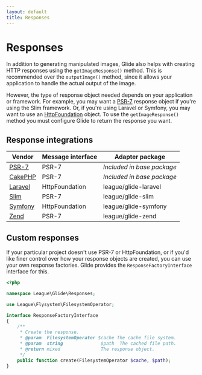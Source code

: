```yaml
---
layout: default
title: Responses
---
```


# Responses

In addition to generating manipulated images, Glide also helps with creating HTTP responses using the `getImageResponse()` method. This is recommended over the `outputImage()` method, since it allows your application to handle the actual output of the image.

However, the type of response object needed depends on your application or framework. For example, you may want a [PSR-7](http://www.php-fig.org/psr/psr-7/) response object if you're using the Slim framework. Or, if you're using Laravel or Symfony, you may want to use an [HttpFoundation](http://symfony.com/doc/current/components/http_foundation/introduction.html) object. To use the `getImageResponse()` method you must configure Glide to return the response you want.

## Response integrations

| Vendor                                       | Message interface   | Adapter package            |
|----------------------------------------------|---------------------|----------------------------|
| [PSR-7](/2.0/config/integrations/psr-7/)     | PSR-7               | *Included in base package* |
| [CakePHP](/2.0/config/integrations/cakephp/) | PSR-7               | *Included in base package* |
| [Laravel](/2.0/config/integrations/laravel/) | HttpFoundation      | league/glide-laravel       |
| [Slim](/2.0/config/integrations/slim/)       | PSR-7               | league/glide-slim          |
| [Symfony](/2.0/config/integrations/symfony/) | HttpFoundation      | league/glide-symfony       |
| [Zend](/2.0/config/integrations/zend/)       | PSR-7               | league/glide-zend          |

## Custom responses

If your particular project doesn't use PSR-7 or HttpFoundation, or if you'd like finer control over how your response objects are created, you can use your own response factories. Glide provides the `ResponseFactoryInterface` interface for this.

~~~ php
<?php

namespace League\Glide\Responses;

use League\Flysystem\FilesystemOperator;

interface ResponseFactoryInterface
{
    /**
     * Create the response.
     * @param  FilesystemOperator $cache The cache file system.
     * @param  string              $path  The cached file path.
     * @return mixed               The response object.
     */
    public function create(FilesystemOperator $cache, $path);
}
~~~
